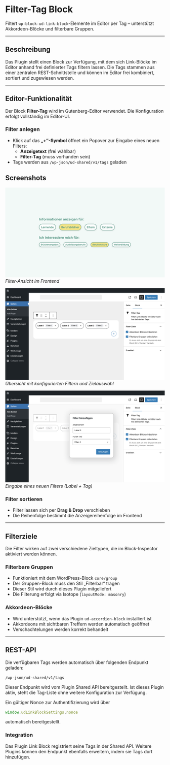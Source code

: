 # Filter-Tag Block

Filtert `wp-block-ud-link-block`-Elemente im Editor per Tag – unterstützt Akkordeon-Blöcke und filterbare Gruppen.

---

## Beschreibung

Das Plugin stellt einen Block zur Verfügung, mit dem sich Link-Blöcke im Editor anhand frei definierter Tags filtern lassen. Die Tags stammen aus einer zentralen REST-Schnittstelle und können im Editor frei kombiniert, sortiert und zugewiesen werden.

---

## Editor-Funktionalität

Der Block **Filter-Tag** wird im Gutenberg-Editor verwendet. Die Konfiguration erfolgt vollständig im Editor-UI.

### Filter anlegen

- Klick auf das **„+“-Symbol** öffnet ein Popover zur Eingabe eines neuen Filters:
  - **Anzeigetext** (frei wählbar)
  - **Filter-Tag** (muss vorhanden sein)
- Tags werden aus `/wp-json/ud-shared/v1/tags` geladen

## Screenshots
![Frontend](assets/img/ud-filter-tag-block.png)
*Filter-Ansicht im Frontend*


![Filter-UI im Editor](assets/img/editor.png)
*Übersicht mit konfigurierten Filtern und Zielauswahl*

![Filter hinzufügen](assets/img/editor-filter_hinzufugen.png)
*Eingabe eines neuen Filters (Label + Tag)*


### Filter sortieren

- Filter lassen sich per **Drag & Drop** verschieben
- Die Reihenfolge bestimmt die Anzeigereihenfolge im Frontend

---

## Filterziele

Die Filter wirken auf zwei verschiedene Zieltypen, die im Block-Inspector aktiviert werden können.

### Filterbare Gruppen

- Funktioniert mit dem WordPress-Block `core/group`
- Der Gruppen-Block muss den Stil „Filterbar“ tragen
- Dieser Stil wird durch dieses Plugin mitgeliefert
- Die Filterung erfolgt via Isotope (`layoutMode: masonry`)

### Akkordeon-Blöcke

- Wird unterstützt, wenn das Plugin `ud-accordion-block` installiert ist
- Akkordeons mit sichtbaren Treffern werden automatisch geöffnet
- Verschachtelungen werden korrekt behandelt

---

## REST-API

Die verfügbaren Tags werden automatisch über folgenden Endpunkt geladen:

```
/wp-json/ud-shared/v1/tags
````

Dieser Endpunkt wird vom Plugin Shared API bereitgestellt.
Ist dieses Plugin aktiv, steht die Tag-Liste ohne weitere Konfiguration zur Verfügung.

Ein gültiger Nonce zur Authentifizierung wird über
```js
window.udLinkBlockSettings.nonce
````
automatisch bereitgestellt.

### Integration
Das Plugin Link Block registriert seine Tags in der Shared API.
Weitere Plugins können den Endpunkt ebenfalls erweitern, indem sie Tags dort hinzufügen.

